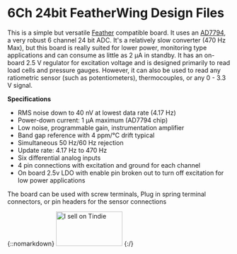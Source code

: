 # 6Ch 24bit FeatherWing Design Files

This is a simple but versatile [Feather](https://learn.adafruit.com/adafruit-feather/feather-specification) compatible board. It uses an [AD7794](https://www.analog.com/media/en/technical-documentation/data-sheets/AD7794_7795.pdf), a very robust 6 channel 24 bit ADC. It's a relatively slow converter (470 Hz Max), but this board is really suited for lower power, monitoring type applications and can consume as little as 2 μA in standby. It has an on-board 2.5 V regulator for excitation voltage and is designed primarily to read load cells and pressure gauges. However, it can also be used to read any ratiometric sensor (such as potentiometers), thermocouples, or any 0 - 3.3 V signal.

**Specifications**

- RMS noise down to 40 nV at lowest data rate (4.17 Hz)
- Power-down current: 1 μA maximum (AD7794 chip) 
- Low noise, programmable gain, instrumentation amplifier
- Band gap reference with 4 ppm/°C drift typical
- Simultaneous 50 Hz/60 Hz rejection
- Update rate: 4.17 Hz to 470 Hz
- Six differential analog inputs
- 4 pin connections with excitation and ground for each channel
- On board 2.5v LDO with enable pin broken out to turn off excitation for low power applications

The board can be used with screw terminals, Plug in spring terminal connectors, or pin headers for the sensor connections

{::nomarkdown}
<a href="https://www.tindie.com/stores/jtinker/?ref=offsite_badges&utm_source=sellers_jtinker&utm_medium=badges&utm_campaign=badge_medium"><img src="https://d2ss6ovg47m0r5.cloudfront.net/badges/tindie-mediums.png" alt="I sell on Tindie" width="150" height="78"></a>
{:/}
